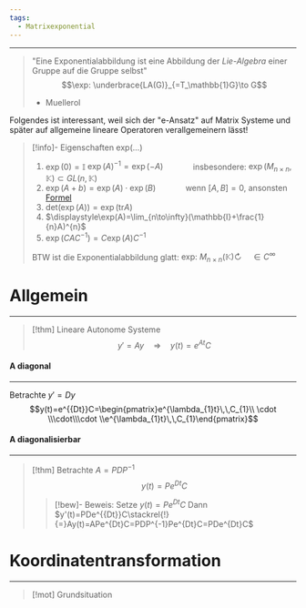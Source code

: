 ```yaml
---
tags:
  - Matrixexponential
---
```


---
>"Eine Exponentialabbildung ist eine Abbildung der *Lie-Algebra* einer Gruppe auf die Gruppe selbst"
>$$\exp: \underbrace{LA(G)}_{=T_\mathbb{1}G}\to G$$
>- Muellerol

Folgendes ist interessant, weil sich der "e-Ansatz" auf Matrix Systeme und später auf allgemeine lineare Operatoren verallgemeinern lässt!

>[!info]- Eigenschaften exp(...)
>1. $\exp(0)=\mathbb{I}$
>   $\exp(A)^{{-1}}=\exp(-A)$
>		$\qquad\quad$insbesondere: $\exp(M_{n\times n},\mathbb{K})\subset GL(n,\mathbb{K})$
>3. $\exp(A+b)=\exp(A)\cdot\exp(B)$
>		$\qquad\quad$wenn $[A,B]=0$, ansonsten [Formel](https://en.wikipedia.org/wiki/Baker%E2%80%93Campbell%E2%80%93Hausdorff_formula)
>4. $\text{det}(\exp(A))=\exp(\text{tr}A)$
>5. $\displaystyle\exp(A)=\lim_{n\to\infty}(\mathbb{I}+\frac{1}{n}A)^{n}$
>6. $\exp(CAC^{-1})=C\exp(A)C^{{-1}}$
>
>BTW ist die Exponentialabbildung glatt:
>$\text{exp: }M_{n\times n}(\mathbb{K})\circlearrowright\quad\in C^\infty$

# Allgemein
---
>[!thm] Lineare Autonome Systeme
>$$y'=Ay\quad \Rightarrow\quad y(t)=e^{At}C$$

#### A diagonal
---
Betrachte $y'=Dy$
$$y(t)=e^{{Dt}}C=\begin{pmatrix}e^{\lambda_{1}t}\,\,C_{1}\\ \cdot \\\cdot\\\cdot \\e^{\lambda_{1}t}\,\,C_{1}\end{pmatrix}$$
#### A diagonalisierbar
---
>[!thm] Betrachte $A=PDP^{{-1}}$
>$$y(t)=Pe^{{Dt}}C$$
>>[!bew]- Beweis:
>>Setze $y(t)=Pe^{{Dt}}C$
>>Dann $y'(t)=PDe^{{Dt}}C\stackrel{!}{=}Ay(t)=APe^{Dt}C=PDP^{-1}Pe^{Dt}C=PDe^{Dt}C$


# Koordinatentransformation
---
>[!mot] Grundsituation
>

